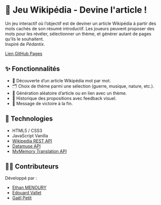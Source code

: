 # 🧠 Jeu Wikipédia - Devine l'article !

Un jeu interactif où l’objectif est de deviner un article Wikipédia à partir des mots cachés de son résumé introductif. Les joueurs peuvent proposer des mots pour les révéler, sélectionner un thème, et générer autant de pages qu’ils le souhaitent.  
Inspiré de *Pédantix*.

[Lien GitHub Pages](https://emnry.github.io/Projet-Annuel)

## ✨ Fonctionnalités

- 🧩 Découverte d’un article Wikipédia mot par mot.
- 🗂 Choix de thème parmi une sélection (guerre, musique, nature, etc.).
- 🔁 Génération aléatoire d’article ou en lien avec un thème.
- 📜 Historique des propositions avec feedback visuel.
- 🚫 Message de victoire à la fin.

## 🧱 Technologies

- HTML5 / CSS3
- JavaScript Vanilla
- [Wikipedia REST API](https://fr.wikipedia.org/api/rest_v1/)
- [Datamuse API](https://www.datamuse.com/api/)
- [MyMemory Translation API](https://mymemory.translated.net/)

## 🧑‍💻 Contributeurs

Développé par :
- [Ethan MENOURY](https://github.com/emnry)
- [Edouard Vallet](https://github.com/Edouardvlt)
- [Gaël Petit](https://github.com/Rablagouzdale)
